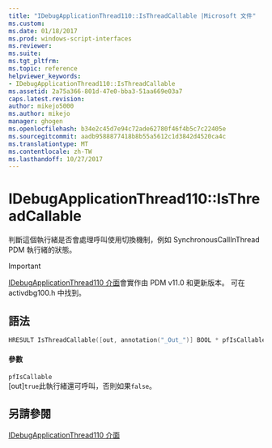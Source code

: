 ```yaml
---
title: "IDebugApplicationThread110::IsThreadCallable |Microsoft 文件"
ms.custom: 
ms.date: 01/18/2017
ms.prod: windows-script-interfaces
ms.reviewer: 
ms.suite: 
ms.tgt_pltfrm: 
ms.topic: reference
helpviewer_keywords:
- IDebugApplicationThread110::IsThreadCallable
ms.assetid: 2a75a366-801d-47e0-bba3-51aa669e03a7
caps.latest.revision: 
author: mikejo5000
ms.author: mikejo
manager: ghogen
ms.openlocfilehash: b34e2c45d7e94c72ade62780f46f4b5c7c22405e
ms.sourcegitcommit: aadb9588877418b8b55a5612c1d3842d4520ca4c
ms.translationtype: MT
ms.contentlocale: zh-TW
ms.lasthandoff: 10/27/2017
---
```

# <a name="idebugapplicationthread110isthreadcallable"></a>IDebugApplicationThread110::IsThreadCallable
判斷這個執行緒是否會處理呼叫使用切換機制，例如 SynchronousCallInThread PDM 執行緒的狀態。  
  
> [!IMPORTANT]
>  [IDebugApplicationThread110 介面](../../winscript/reference/idebugapplicationthread110-interface.md)會實作由 PDM v11.0 和更新版本。 可在 activdbg100.h 中找到。  
  
## <a name="syntax"></a>語法  
  
```cpp  
HRESULT IsThreadCallable([out, annotation("_Out_")] BOOL * pfIsCallable);  
```  
  
#### <a name="parameters"></a>參數  
 `pfIsCallable`  
 [out]`true`此執行緒還可呼叫，否則如果`false`。  
  
## <a name="see-also"></a>另請參閱  
 [IDebugApplicationThread110 介面](../../winscript/reference/idebugapplicationthread110-interface.md)